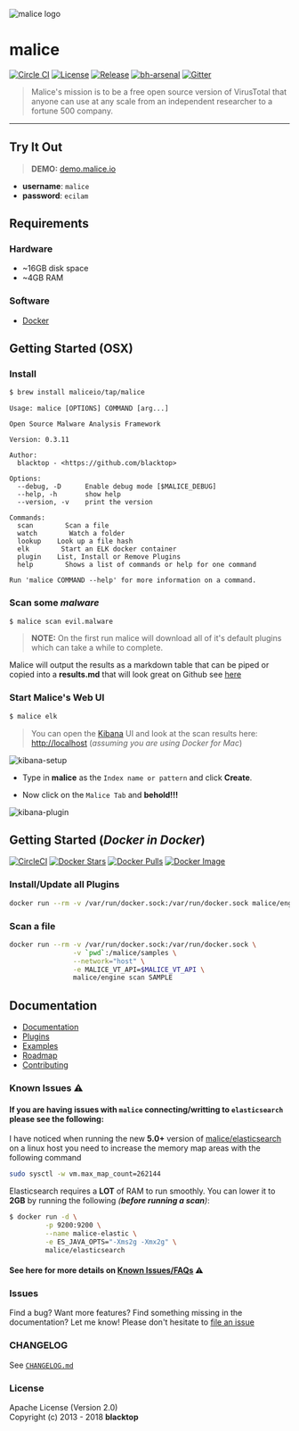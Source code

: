 ![malice logo](https://raw.githubusercontent.com/DevM63/malice/master/docs/images/logo/malice.png)

# malice

[![Circle CI](https://circleci.com/gh/maliceio/malice.png?style=shield)](https://circleci.com/gh/maliceio/malice) [![License](https://img.shields.io/badge/licence-Apache%202.0-blue.svg)](LICENSE) [![Release](https://img.shields.io/github/release/maliceio/malice.svg)](https://github.com/gmaliceio/malice/releases/latest) [![bh-arsenal](https://github.com/toolswatch/badges/blob/master/arsenal/usa/2018.svg)](https://www.blackhat.com/us-18/arsenal/schedule/index.html#maliceio-12000) [![Gitter](https://badges.gitter.im/maliceio/malice.svg)](https://gitter.im/maliceio/malice)

> Malice's mission is to be a free open source version of VirusTotal that anyone can use at any scale from an independent researcher to a fortune 500 company.

---

## Try It Out

> **DEMO:** [demo.malice.io](<https://demo.malice.io/app/kibana#/discover?_g=(refreshInterval:(pause:!t,value:0),time:(from:'2018-09-03T04:00:00.000Z',mode:absolute,to:'2018-09-10T04:00:00.000Z'))&_a=(columns:!(_source),index:afe16d30-b234-11e8-84d2-4fddc6da27ff,interval:auto,query:(language:lucene,query:''),sort:!(scan_date,desc))>)

- **username**: `malice`
- **password**: `ecilam`

## Requirements

### Hardware

- ~16GB disk space
- ~4GB RAM

### Software

- [Docker](https://docs.docker.com)

## Getting Started (OSX)

### Install

```bash
$ brew install maliceio/tap/malice
```

```
Usage: malice [OPTIONS] COMMAND [arg...]

Open Source Malware Analysis Framework

Version: 0.3.11

Author:
  blacktop - <https://github.com/blacktop>

Options:
  --debug, -D      Enable debug mode [$MALICE_DEBUG]
  --help, -h       show help
  --version, -v    print the version

Commands:
  scan        Scan a file
  watch        Watch a folder
  lookup    Look up a file hash
  elk        Start an ELK docker container
  plugin    List, Install or Remove Plugins
  help        Shows a list of commands or help for one command

Run 'malice COMMAND --help' for more information on a command.
```

### Scan some _malware_

```bash
$ malice scan evil.malware
```

> **NOTE:** On the first run malice will download all of it's default plugins which can take a while to complete.

Malice will output the results as a markdown table that can be piped or copied into a **results.md** that will look great on Github see [here](docs/examples/scan.md)

### Start Malice's Web UI

```bash
$ malice elk
```

> You can open the [Kibana](https://www.elastic.co/products/kibana) UI and look at the scan results here: <http://localhost> (_assuming you are using Docker for Mac_)

![kibana-setup](docs/images/kibana-setup.png)

- Type in **malice** as the `Index name or pattern` and click **Create**.

- Now click on the `Malice Tab` and **behold!!!**

![kibana-plugin](docs/images/new-screen.png)

## Getting Started (_Docker in Docker_)

[![CircleCI](https://circleci.com/gh/maliceio/malice.png?style=shield)](https://circleci.com/gh/maliceio/malice) [![Docker Stars](https://img.shields.io/docker/stars/malice/engine.svg)](https://hub.docker.com/r/malice/engine/) [![Docker Pulls](https://img.shields.io/docker/pulls/malice/engine.svg)](https://hub.docker.com/r/malice/engine/) [![Docker Image](https://img.shields.io/badge/docker%20image-30.6%20MB-blue.svg)](https://hub.docker.com/r/malice/engine/)

### Install/Update all Plugins

```bash
docker run --rm -v /var/run/docker.sock:/var/run/docker.sock malice/engine plugin update --all
```

### Scan a file

```bash
docker run --rm -v /var/run/docker.sock:/var/run/docker.sock \
                -v `pwd`:/malice/samples \
                --network="host" \
                -e MALICE_VT_API=$MALICE_VT_API \
                malice/engine scan SAMPLE
```

## Documentation

- [Documentation](docs)
- [Plugins](docs/plugins)
- [Examples](docs/examples)
- [Roadmap](docs/roadmap)
- [Contributing](CONTRIBUTING.md)

### Known Issues :warning:

#### If you are having issues with `malice` connecting/writting to `elasticsearch` please see the following:

I have noticed when running the new **5.0+** version of [malice/elasticsearch](https://github.com/maliceio/elasticsearch) on a linux host you need to increase the memory map areas with the following command

```bash
sudo sysctl -w vm.max_map_count=262144
```

Elasticsearch requires a **LOT** of RAM to run smoothly. You can lower it to **2GB** by running the following _(**before running a scan**)_:

```bash
$ docker run -d \
         -p 9200:9200 \
         --name malice-elastic \
         -e ES_JAVA_OPTS="-Xms2g -Xmx2g" \
         malice/elasticsearch
```

#### See here for more details on [Known Issues/FAQs](https://github.com/DevM63/malice/blob/master/docs/KnownBugs.md) :warning:

### Issues

Find a bug? Want more features? Find something missing in the documentation? Let me know! Please don't hesitate to [file an issue](https://github.com/DevM63/malice/issues/new)

### CHANGELOG

See [`CHANGELOG.md`](https://github.com/DevM63/malice/blob/master/CHANGELOG.md)

### License

Apache License (Version 2.0)<br>
Copyright (c) 2013 - 2018 **blacktop**

 <!-- [![Slack](https://malice-slack.herokuapp.com/badge.svg)](https://malice-slack.herokuapp.com) -->

